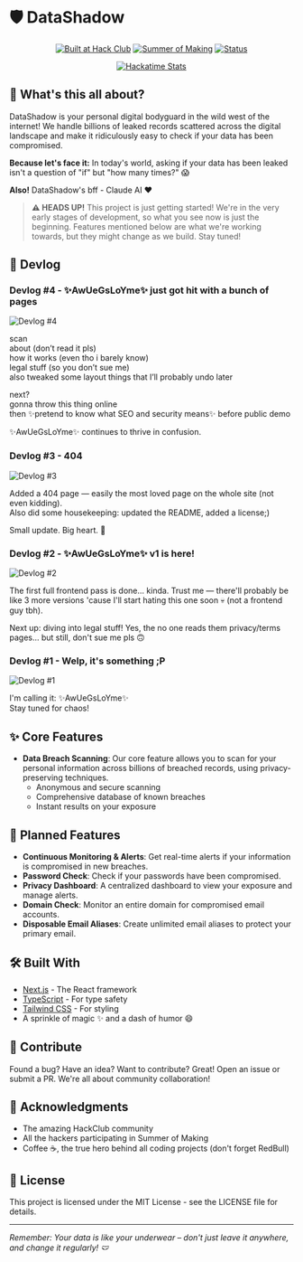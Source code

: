 # 🛡️ DataShadow

<div align="center">
  
[![Built at Hack Club](https://img.shields.io/badge/Built%20at-Hack%20Club-fa0f00?style=for-the-badge)](https://hackclub.com/)
[![Summer of Making](https://img.shields.io/badge/Summer%20of%20Making-2025-blue?style=for-the-badge)](https://summer.hackclub.com)
[![Status](https://img.shields.io/badge/Status-Work%20In%20Progress-yellow?style=for-the-badge)]()

<a href="https://github-readme-stats.hackclub.dev/api/wakatime?username=4782&api_domain=hackatime.hackclub.com&theme=radical&custom_title=Hackatime+Stats&layout=compact">
  <img src="https://github-readme-stats.hackclub.dev/api/wakatime?username=4782&api_domain=hackatime.hackclub.com&theme=radical&custom_title=Hackatime+Stats&layout=compact" alt="Hackatime Stats" />
</a>

</div>

## 👀 What's this all about?

DataShadow is your personal digital bodyguard in the wild west of the internet! We handle billions of leaked records scattered across the digital landscape and make it ridiculously easy to check if your data has been compromised.

**Because let's face it:** In today's world, asking if your data has been leaked isn't a question of "if" but "how many times?" 😱

**Also!** DataShadow's bff - Claude AI ❤️

> **⚠️ HEADS UP!** This project is just getting started! We're in the very early stages of development, so what you see now is just the beginning. Features mentioned below are what we're working towards, but they might change as we build. Stay tuned!

## 📓 Devlog

### Devlog #4 - ✨AwUeGsLoYme✨ just got hit with a bunch of pages
![Devlog #4](https://journey.90e2da927f7b2f6c30f10f86d1b5e679.r2.cloudflarestorage.com/dq1w18ef7jc647jx4lsma34rtvie?response-content-disposition=inline%3B%20filename%3D%22devlog%234.png%22%3B%20filename%2A%3DUTF-8%27%27devlog%234.png&response-content-type=image%2Fpng&X-Amz-Algorithm=AWS4-HMAC-SHA256&X-Amz-Credential=14147de7f716b4f968218760dfed0809%2F20250620%2Fauto%2Fs3%2Faws4_request&X-Amz-Date=20250620T121429Z&X-Amz-Expires=300&X-Amz-SignedHeaders=host&X-Amz-Signature=d81d35246ecbcf7414c3f67ca067cd70e9e20c48eb55ebdef167ccd69a98fc17)

scan <br>
about (don’t read it pls) <br>
how it works (even tho i barely know) <br>
legal stuff (so you don’t sue me) <br>
also tweaked some layout things that I’ll probably undo later <br>

next? <br>
gonna throw this thing online <br>
then ✨pretend to know what SEO and security means✨ before public demo <br>

✨AwUeGsLoYme✨ continues to thrive in confusion.

### Devlog #3 - 404
![Devlog #3](https://journey.90e2da927f7b2f6c30f10f86d1b5e679.r2.cloudflarestorage.com/ykhr9e6ntq1ophcrqkt790thqkt1?response-content-disposition=inline%3B%20filename%3D%22devlog%233.png%22%3B%20filename%2A%3DUTF-8%27%27devlog%233.png&response-content-type=image%2Fpng&X-Amz-Algorithm=AWS4-HMAC-SHA256&X-Amz-Credential=14147de7f716b4f968218760dfed0809%2F20250618%2Fauto%2Fs3%2Faws4_request&X-Amz-Date=20250618T141000Z&X-Amz-Expires=300&X-Amz-SignedHeaders=host&X-Amz-Signature=8477f849e623090921638b2296fa1c181a7424cdf6500abf681c5932050ac6ca)

Added a 404 page — easily the most loved page on the whole site (not even kidding). <br>
Also did some housekeeping: updated the README, added a license;)

Small update. Big heart. 💖

### Devlog #2 - ✨AwUeGsLoYme✨ v1 is here!
![Devlog #2](https://journey.90e2da927f7b2f6c30f10f86d1b5e679.r2.cloudflarestorage.com/z2uv6io8wuyilhxgn7gzd9ie5e5w?response-content-disposition=inline%3B%20filename%3D%22devlog%232.png%22%3B%20filename%2A%3DUTF-8%27%27devlog%232.png&response-content-type=image%2Fpng&X-Amz-Algorithm=AWS4-HMAC-SHA256&X-Amz-Credential=14147de7f716b4f968218760dfed0809%2F20250618%2Fauto%2Fs3%2Faws4_request&X-Amz-Date=20250618T132226Z&X-Amz-Expires=300&X-Amz-SignedHeaders=host&X-Amz-Signature=fdc9d0969a6d134b4064e89d25ea4b775c1fca62209849eb481c09825bfe4026)

The first full frontend pass is done... kinda. Trust me — there'll probably be like 3 more versions 'cause I'll start hating this one soon 💀 (not a frontend guy tbh). <br>

Next up: diving into legal stuff! Yes, the no one reads them privacy/terms pages... but still, don't sue me pls 🙃

### Devlog #1 - Welp, it's something ;P
![Devlog #1](https://journey.90e2da927f7b2f6c30f10f86d1b5e679.r2.cloudflarestorage.com/cgvotn7dpdgonk31bhxq3bbc9y2b?response-content-disposition=inline%3B%20filename%3D%22devlog%231.png%22%3B%20filename%2A%3DUTF-8%27%27devlog%231.png&response-content-type=image%2Fpng&X-Amz-Algorithm=AWS4-HMAC-SHA256&X-Amz-Credential=14147de7f716b4f968218760dfed0809%2F20250618%2Fauto%2Fs3%2Faws4_request&X-Amz-Date=20250618T132814Z&X-Amz-Expires=300&X-Amz-SignedHeaders=host&X-Amz-Signature=bf4ecf937fee723c18dad4fbbacf021cf216d9a7f9b2db1574a2119b7a42049a)

I'm calling it: ✨AwUeGsLoYme✨ <br>
Stay tuned for chaos!

## ✨ Core Features

- **Data Breach Scanning**: Our core feature allows you to scan for your personal information across billions of breached records, using privacy-preserving techniques.
  - Anonymous and secure scanning
  - Comprehensive database of known breaches
  - Instant results on your exposure

## 🔮 Planned Features

- **Continuous Monitoring & Alerts**: Get real-time alerts if your information is compromised in new breaches.
- **Password Check**: Check if your passwords have been compromised.
- **Privacy Dashboard**: A centralized dashboard to view your exposure and manage alerts.
- **Domain Check**: Monitor an entire domain for compromised email accounts.
- **Disposable Email Aliases**: Create unlimited email aliases to protect your primary email.

## 🛠️ Built With

- [Next.js](https://nextjs.org/) - The React framework
- [TypeScript](https://www.typescriptlang.org/) - For type safety
- [Tailwind CSS](https://tailwindcss.com/) - For styling
- A sprinkle of magic ✨ and a dash of humor 😄

## 🤝 Contribute

Found a bug? Have an idea? Want to contribute? Great! Open an issue or submit a PR. We're all about community collaboration!

## 🙏 Acknowledgments

- The amazing HackClub community
- All the hackers participating in Summer of Making
- Coffee ☕, the true hero behind all coding projects (don't forget RedBull)

## 📝 License

This project is licensed under the MIT License - see the LICENSE file for details.

---

*Remember: Your data is like your underwear – don't just leave it anywhere, and change it regularly! 🩲*
